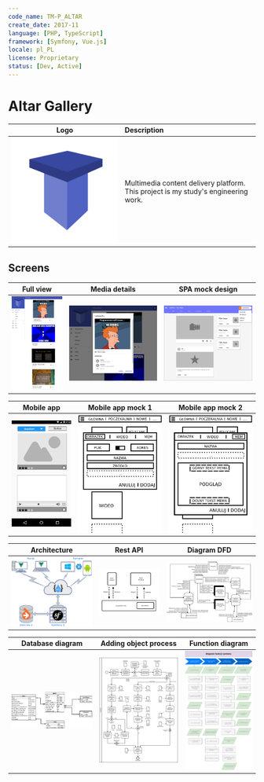 ```yaml
---
code_name: TM-P_ALTAR
create_date: 2017-11
language: [PHP, TypeScript]
framework: [Symfony, Vue.js]
locale: pl_PL
license: Proprietary
status: [Dev, Active]
---
```


# Altar Gallery

Logo | Description
:---: | :---
![](docs/altar_logo.png) | Multimedia content delivery platform. This project is my study's engineering work.





## Screens

Full view | Media details | SPA mock design
---|---|---
![](docs/altar_screen1.png) | ![](docs/altar_screen2.png) | ![](docs/altar_spa.png)

Mobile app | Mobile app mock 1 | Mobile app mock 2
---|---|---
![](docs/Xamarin_UI_Mockup.png) | ![](docs/preview3.svg.png) | ![](docs/preview4.svg.png)

Architecture | Rest API | Diagram DFD
---|---|---
![](docs/application_parts.png) | ![](docs/rest_api_inz.png) | ![](docs/dfd.png)

Database diagram | Adding object process | Function diagram
---|---|---
![](docs/inz_baza.png) | ![](docs/add_object.png) | ![](docs/inz_diagram_funkcji2.png)
